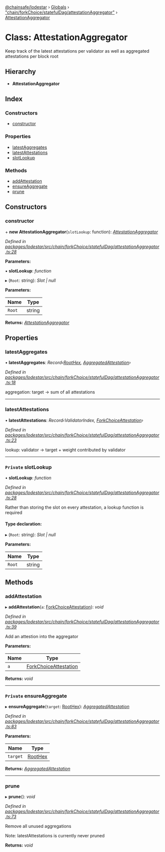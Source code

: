 [@chainsafe/lodestar](../README.md) › [Globals](../globals.md) › ["chain/forkChoice/statefulDag/attestationAggregator"](../modules/_chain_forkchoice_statefuldag_attestationaggregator_.md) › [AttestationAggregator](_chain_forkchoice_statefuldag_attestationaggregator_.attestationaggregator.md)

# Class: AttestationAggregator

Keep track of the latest attestations per validator
as well as aggregated attestations per block root

## Hierarchy

* **AttestationAggregator**

## Index

### Constructors

* [constructor](_chain_forkchoice_statefuldag_attestationaggregator_.attestationaggregator.md#constructor)

### Properties

* [latestAggregates](_chain_forkchoice_statefuldag_attestationaggregator_.attestationaggregator.md#latestaggregates)
* [latestAttestations](_chain_forkchoice_statefuldag_attestationaggregator_.attestationaggregator.md#latestattestations)
* [slotLookup](_chain_forkchoice_statefuldag_attestationaggregator_.attestationaggregator.md#private-slotlookup)

### Methods

* [addAttestation](_chain_forkchoice_statefuldag_attestationaggregator_.attestationaggregator.md#addattestation)
* [ensureAggregate](_chain_forkchoice_statefuldag_attestationaggregator_.attestationaggregator.md#private-ensureaggregate)
* [prune](_chain_forkchoice_statefuldag_attestationaggregator_.attestationaggregator.md#prune)

## Constructors

###  constructor

\+ **new AttestationAggregator**(`slotLookup`: function): *[AttestationAggregator](_chain_forkchoice_statefuldag_attestationaggregator_.attestationaggregator.md)*

*Defined in [packages/lodestar/src/chain/forkChoice/statefulDag/attestationAggregator.ts:28](https://github.com/ChainSafe/lodestar/blob/e142df2b7/packages/lodestar/src/chain/forkChoice/statefulDag/attestationAggregator.ts#L28)*

**Parameters:**

▪ **slotLookup**: *function*

▸ (`Root`: string): *Slot | null*

**Parameters:**

Name | Type |
------ | ------ |
`Root` | string |

**Returns:** *[AttestationAggregator](_chain_forkchoice_statefuldag_attestationaggregator_.attestationaggregator.md)*

## Properties

###  latestAggregates

• **latestAggregates**: *Record‹[RootHex](../modules/_chain_forkchoice_statefuldag_interface_.md#roothex), [AggregatedAttestation](../interfaces/_chain_forkchoice_statefuldag_interface_.aggregatedattestation.md)›*

*Defined in [packages/lodestar/src/chain/forkChoice/statefulDag/attestationAggregator.ts:18](https://github.com/ChainSafe/lodestar/blob/e142df2b7/packages/lodestar/src/chain/forkChoice/statefulDag/attestationAggregator.ts#L18)*

aggregation: target -> sum of all attestations

___

###  latestAttestations

• **latestAttestations**: *Record‹ValidatorIndex, [ForkChoiceAttestation](../interfaces/_chain_forkchoice_statefuldag_interface_.forkchoiceattestation.md)›*

*Defined in [packages/lodestar/src/chain/forkChoice/statefulDag/attestationAggregator.ts:23](https://github.com/ChainSafe/lodestar/blob/e142df2b7/packages/lodestar/src/chain/forkChoice/statefulDag/attestationAggregator.ts#L23)*

lookup: validator -> target + weight contributed by validator

___

### `Private` slotLookup

• **slotLookup**: *function*

*Defined in [packages/lodestar/src/chain/forkChoice/statefulDag/attestationAggregator.ts:28](https://github.com/ChainSafe/lodestar/blob/e142df2b7/packages/lodestar/src/chain/forkChoice/statefulDag/attestationAggregator.ts#L28)*

Rather than storing the slot on every attestation, a lookup function is required

#### Type declaration:

▸ (`Root`: string): *Slot | null*

**Parameters:**

Name | Type |
------ | ------ |
`Root` | string |

## Methods

###  addAttestation

▸ **addAttestation**(`a`: [ForkChoiceAttestation](../interfaces/_chain_forkchoice_statefuldag_interface_.forkchoiceattestation.md)): *void*

*Defined in [packages/lodestar/src/chain/forkChoice/statefulDag/attestationAggregator.ts:39](https://github.com/ChainSafe/lodestar/blob/e142df2b7/packages/lodestar/src/chain/forkChoice/statefulDag/attestationAggregator.ts#L39)*

Add an attestion into the aggregator

**Parameters:**

Name | Type |
------ | ------ |
`a` | [ForkChoiceAttestation](../interfaces/_chain_forkchoice_statefuldag_interface_.forkchoiceattestation.md) |

**Returns:** *void*

___

### `Private` ensureAggregate

▸ **ensureAggregate**(`target`: [RootHex](../modules/_chain_forkchoice_statefuldag_interface_.md#roothex)): *[AggregatedAttestation](../interfaces/_chain_forkchoice_statefuldag_interface_.aggregatedattestation.md)*

*Defined in [packages/lodestar/src/chain/forkChoice/statefulDag/attestationAggregator.ts:83](https://github.com/ChainSafe/lodestar/blob/e142df2b7/packages/lodestar/src/chain/forkChoice/statefulDag/attestationAggregator.ts#L83)*

**Parameters:**

Name | Type |
------ | ------ |
`target` | [RootHex](../modules/_chain_forkchoice_statefuldag_interface_.md#roothex) |

**Returns:** *[AggregatedAttestation](../interfaces/_chain_forkchoice_statefuldag_interface_.aggregatedattestation.md)*

___

###  prune

▸ **prune**(): *void*

*Defined in [packages/lodestar/src/chain/forkChoice/statefulDag/attestationAggregator.ts:73](https://github.com/ChainSafe/lodestar/blob/e142df2b7/packages/lodestar/src/chain/forkChoice/statefulDag/attestationAggregator.ts#L73)*

Remove all unused aggregations

Note: latestAttestations is currently never pruned

**Returns:** *void*
